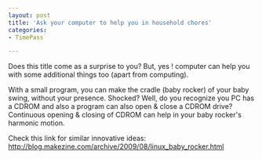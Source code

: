 ```yaml
---
layout: post
title: 'Ask your computer to help you in household chores'
categories:
- TimePass

---
```


Does this title come as a surprise to you? But, yes ! computer can help you with some additional things too (apart from computing).

With a small program, you can make the cradle (baby rocker) of your baby swing, without your presence. Shocked? Well, do you recognize you PC has a CDROM and also a program can also open &amp; close a CDROM drive?  Continuous opening &amp; closing of CDROM can help in your baby rocker's harmonic motion.

Check this link for similar innovative ideas: <a href="http://blog.makezine.com/archive/2009/08/linux_baby_rocker.html">http://blog.makezine.com/archive/2009/08/linux_baby_rocker.html</a>
